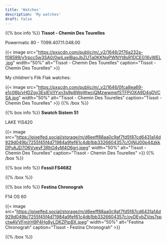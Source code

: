 ```yaml
---
title: 'Watches'
description: 'My watches'
draft: false
---
```


{{% box info %}}
**Tissot - Chemin Des Tourelles**

Powermatic 80 - T099.407.11.048.00

{{< image src="https://pxscdn.com/public/m/_v2/1646/2f76a232a-f08599/y1rpcc5w3SA0/0wjLxelBaoJbZUTa0KKNgPWNYt8sR1DCEG16vWEL.jpg"
    width="50%"
    alt="Tissot - Chemin Des Tourelles"
    caption="Tissot - Chemin Des Tourelles" >}}

My children's Flik Flak watches:

{{< image src="https://pxscdn.com/public/m/_v2/1646/0fca8ea69-e1c06b/vHDZgy3EsIEV/IYxn3s9p8WgWwciQMzwwmpfSTFPjOXA9D4gDVCSA.jpg"
    width="50%"
    alt="Tissot - Chemin Des Tourelles"
    caption="Tissot - Chemin Des Tourelles" >}}
{{% /box %}}




{{% box info %}}
**Swatch Sistem 51**

LAKE YIS420  

{{< image src="https://pixelfed.social/storage/m/d6eeff88aa0c9af7fd5f87cd6431a14d929d049b/7255f45f4d71984a9fef61c4db1bb3326604357c/OjNIJ00p44zkkDPvAJD7O6VveyF3RhO4yM4O6grj.jpeg"
    width="50%"
    alt="Tissot - Chemin Des Tourelles"
    caption="Tissot - Chemin Des Tourelles" >}}
{{% /box %}}

{{% box info %}}
**Fossil FS4682**


{{% /box %}}


{{% box info %}}
**Festina Chronograh**

F14 OS 60

{{< image src="https://pixelfed.social/storage/m/d6eeff88aa0c9af7fd5f87cd6431a14d929d049b/7255f45f4d71984a9fef61c4db1bb3326604357c/oyDEybZVqs7spctwAVVFmIrH9P4Hg8yLDKZPipBX.jpeg"
    width="50%"
    alt="Festina Chronograh"
    caption="Tissot - Festina Chronograh" >}}

{{% /box %}}
